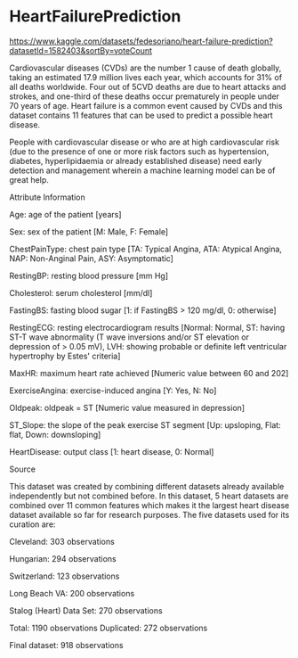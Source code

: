 # HeartFailurePrediction

https://www.kaggle.com/datasets/fedesoriano/heart-failure-prediction?datasetId=1582403&sortBy=voteCount


Cardiovascular diseases (CVDs) are the number 1 cause of death globally, taking an estimated 17.9 million lives each year, which accounts for 31% of all deaths worldwide. Four out of 5CVD deaths are due to heart attacks and strokes, and one-third of these deaths occur prematurely in people under 70 years of age. Heart failure is a common event caused by CVDs and this dataset contains 11 features that can be used to predict a possible heart disease.


People with cardiovascular disease or who are at high cardiovascular risk (due to the presence of one or more risk factors such as hypertension, diabetes, hyperlipidaemia or already established disease) need early detection and management wherein a machine learning model can be of great help.


Attribute Information


Age: age of the patient [years]

Sex: sex of the patient [M: Male, F: Female]

ChestPainType: chest pain type [TA: Typical Angina, ATA: Atypical Angina, NAP: Non-Anginal Pain, ASY: Asymptomatic]

RestingBP: resting blood pressure [mm Hg]

Cholesterol: serum cholesterol [mm/dl]

FastingBS: fasting blood sugar [1: if FastingBS > 120 mg/dl, 0: otherwise]

RestingECG: resting electrocardiogram results [Normal: Normal, ST: having ST-T wave abnormality (T wave inversions and/or ST elevation or depression of > 0.05 mV), LVH: showing probable or definite left ventricular 
hypertrophy by Estes' criteria]

MaxHR: maximum heart rate achieved [Numeric value between 60 and 202]

ExerciseAngina: exercise-induced angina [Y: Yes, N: No]

Oldpeak: oldpeak = ST [Numeric value measured in depression]

ST_Slope: the slope of the peak exercise ST segment [Up: upsloping, Flat: flat, Down: downsloping]

HeartDisease: output class [1: heart disease, 0: Normal]


Source

This dataset was created by combining different datasets already available independently but not combined before. In this dataset, 5 heart datasets are combined over 11 common features which makes it the largest heart disease dataset available so far for research purposes. The five datasets used for its curation are:


Cleveland: 303 observations

Hungarian: 294 observations

Switzerland: 123 observations

Long Beach VA: 200 observations

Stalog (Heart) Data Set: 270 observations


Total: 1190 observations
Duplicated: 272 observations

Final dataset: 918 observations
